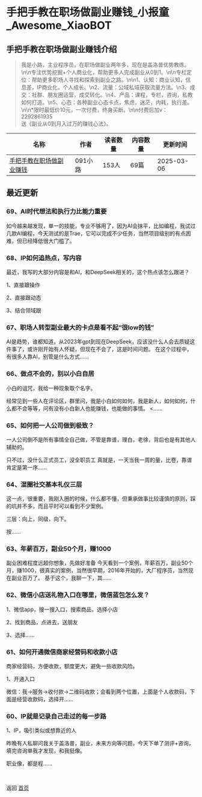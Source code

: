 # 手把手教在职场做副业赚钱_小报童_Awesome_XiaoBOT

## 手把手教在职场做副业赚钱介绍
> 我是小路，主业程序员，在职场做副业两年多，现在是盖洛普优势教练。\n\n专注优势挖掘+个人商业化，帮助更多人完成副业从0到1。\n\n专栏定位：帮助更多职场人寻找和探索到副业之路。\n\n1、认知：商业认知，信息差，IP商业化，个人成长。\n2、流量：公域私域获取流量方法。\n3、成交：社群、朋友圈运营，成交转化。\n4、产品：课程，专栏，咨询，私教如何打造。\n5、心态：各种副业心态卡点，焦虑，迷茫，内耗，执行差。\n\n*限时最低价10元，一次付费，终身买断。\n\n付费后加v：2292861935  
送《副业从0到月入过万的赚钱心法》。  
  


|名称|作者|读者数量|内容数量|更新时间|
|---|---|---|---|---|
|[手把手教在职场做副业赚钱](https://xiaobot.net/p/lu1002?refer=0b133df9-27dc-423b-8101-639049001c13)|091小路|153人|69篇|2025-03-06|

## 最近更新
### 69、AI时代想法和执行力比能力重要

如今越来越发现，单一的技能，专业不够用了，因为AI会抹平，比如编程，我试过几款AI编程，今天测试的是Trae，它可以完成不少任务，当然项目级别的有点困难，但已经降低很大门槛了。

### 68、IP如何追热点，写内容

最近，我写的大部分内容是和AI，和DeepSeek相关的，这个热点该怎么跟进？

1、直接跟操作

2、直接跟动态

3、结合领域跟

### 67、职场人转型副业最大的卡点是看不起“很low的钱”

AI是趋势，谁都知道，从2023年gpt到现在DeepSeek，应该没什么人会去质疑这件事了，或许刚开始有人怀疑，但现在不会了，这是时间问题。
在这个过程中，有很多人靠AI，别管是什么方式......

### 66、做点不会的，别以小白自居

小白的诅咒，我给一种现象取个名字。

经常见到一些人在评论区，群里问，我是小白如何如何，我是新人，如何如何，什么都不会等等，问有没有小白新人也能赚钱，也能做的事情。 <......

### 65、如何把一人公司做到极致？

一人公司倒不是所有事情全自己做，不管是靠谱，理白，老徐，背后也是有其他人辅助的。

只不过，没什么正式员工，没全职员工 真就是，一天当我一周的量，比卷，靠谱肯定是第一序......

### 64、混圈社交基本礼仪三层

这一点，很重要，我刚入圈的时候，什么都不懂，但秉承做事比较谨慎的原则，踩的坑并不多，而且平时可以看到不少案例。

三层：向上，同级，向下。

按......

### 63、年薪百万，副业50个月，赚1000

副业困难程度远超你想象，先做好准备
今天看到一个案例，年薪百万，副业50个月，赚1000，很真实的案例，当然很早期，2016年开始的，大厂程序员，当然现在副业百万了。
基于这个，我聊一下，其......

### 62、微信小店送礼物入口在哪里，微信蓝包怎么发？

1、微信app，搜一搜入口，搜索商品，选择小店

2、找到商品，点进去，送朋友

3、选择......

### 61、如何开通微信商家经营码和收款小店

商家经营码，方便收款，额度更大，避免一些收款风险。

1、开通入口

微信：我->服务->收付款->二维码收款；会看到两个位置，上面是个人收款码，下面是经营收款码，选择开......

### 60、IP就是记录自己走过的每一步路

1、IP，吸引类似或想靠近的人

昨晚有人私聊问我关于盖洛普，副业，未来方向等问题，今天下单了测评+咨询，填完咨询单我才发现，和我挺像。

职业像，都是程......


<a href="https://github.com/Reno9527/awesome-xiaobot" style="color: white; text-decoration: none;">awesome-xiaobot</a>

返回 [首页](../README.md)
